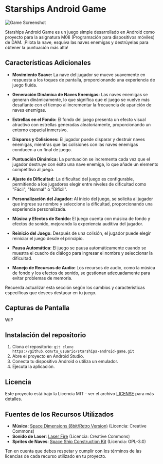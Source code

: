 # Starships Android Game

![Game Screenshot](screenshots/game_screenshot.png)

Starships Android Game es un juego simple desarrollado en Android como proyecto para la asignatura M08 (Programación para dispositivos móviles) de DAM. ¡Pilota la nave, esquiva las naves enemigas y destrúyelas para obtener la puntuación más alta!


## Características Adicionales

- **Movimiento Suave:** La nave del jugador se mueve suavemente en respuesta a los toques de pantalla, proporcionando una experiencia de juego fluida.

- **Generación Dinámica de Naves Enemigas:** Las naves enemigas se generan dinámicamente, lo que significa que el juego se vuelve más desafiante con el tiempo al incrementar la frecuencia de aparición de naves enemigas.

- **Estrellas en el Fondo:** El fondo del juego presenta un efecto visual atractivo con estrellas generadas aleatoriamente, proporcionando un entorno espacial inmersivo.

- **Disparos y Colisiones:** El jugador puede disparar y destruir naves enemigas, mientras que las colisiones con las naves enemigas conducen a un final de juego.

- **Puntuación Dinámica:** La puntuación se incrementa cada vez que el jugador destruye con éxito una nave enemiga, lo que añade un elemento competitivo al juego.

- **Ajuste de Dificultad:** La dificultad del juego es configurable, permitiendo a los jugadores elegir entre niveles de dificultad como "Fácil", "Normal" o "Difícil".

- **Personalización del Jugador:** Al inicio del juego, se solicita al jugador que ingrese su nombre y seleccione la dificultad, proporcionando una experiencia personalizada.

- **Música y Efectos de Sonido:** El juego cuenta con música de fondo y efectos de sonido, mejorando la experiencia auditiva del jugador.

- **Reinicio del Juego:** Después de una colisión, el jugador puede elegir reiniciar el juego desde el principio.

- **Pausa Automática:** El juego se pausa automáticamente cuando se muestra el cuadro de diálogo para ingresar el nombre y seleccionar la dificultad.

- **Manejo de Recursos de Audio:** Los recursos de audio, como la música de fondo y los efectos de sonido, se gestionan adecuadamente para evitar problemas de memoria.

Recuerda actualizar esta sección según los cambios y características específicas que desees destacar en tu juego.


## Capturas de Pantalla

WIP

## Instalación del repositorio

1. Clona el repositorio: `git clone https://github.com/tu_usuario/starships-android-game.git`
2. Abre el proyecto en Android Studio.
3. Conecta tu dispositivo Android o utiliza un emulador.
4. Ejecuta la aplicación.


## Licencia

Este proyecto está bajo la Licencia MIT - ver el archivo [LICENSE](LICENSE) para más detalles.

## Fuentes de los Recursos Utilizados

- **Música**: [Space Dimensions (8bit/Retro Version)](https://opengameart.org/content/space-dimensions-8bitretro-version) (Licencia: Creative Commons)
- **Sonido de Laser**: [Laser Fire](https://opengameart.org/content/laser-fire) (Licencia: Creative Commons)
- **Sprites de Naves**: [Space Ship Construction Kit](https://opengameart.org/content/space-ship-construction-kit) (Licencia: GPL-3.0)

Ten en cuenta que debes respetar y cumplir con los términos de las licencias de cada recurso utilizado en tu proyecto.